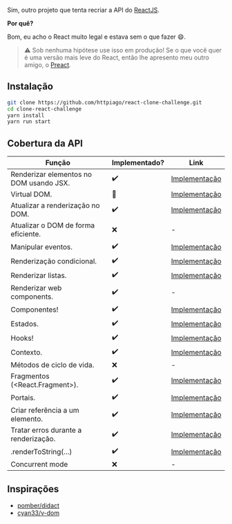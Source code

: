 Sim, outro projeto que tenta recriar a API do [ReactJS](https://reactjs.org).

**Por quê?**

Bom, eu acho o React muito legal e estava sem o que fazer 😄.

> ⚠ Sob nenhuma hipótese use isso em produção! Se o que você quer é uma versão mais leve do React, então lhe apresento meu outro amigo, o [Preact](https://github.com/preactjs/preact).

## Instalação

```bash
git clone https://github.com/httpiago/react-clone-challenge.git
cd clone-react-challenge
yarn install
yarn run start
```

## Cobertura da API

| Função                                    | Implementado? | Link |
| ----------------------------------------- | -  | ------------- |
| Renderizar elementos no DOM usando JSX.   | ✔️ | [Implementação](/src/dom.ts#L12) |
| Virtual DOM.                              | 🤔 | [Implementação](/src/dom.ts#L4) |
| Atualizar a renderização no DOM.          | ✔️ | [Implementação](/src/fakeReconciler.ts#L32) |
| Atualizar o DOM de forma eficiente.       | ❌ | - |
| Manipular eventos.                        | ✔️ | [Implementação](/src/dom.ts#L55) |
| Renderização condicional.                 | ✔️ | [Implementação](/src/dom.ts#L16) |
| Renderizar listas.                        | ✔️ | [Implementação](/src/dom.ts#L69) |
| Renderizar web components.                | ✔️ | - |
| Componentes!                              | ✔️ | [Implementação](/src/dom.ts#L29) |
| Estados.                                  | ✔️ | [Implementação](/src/hooks.ts#L13) |
| Hooks!                                    | ✔️ | [Implementação](/src/hooks.ts) |
| Contexto.                                 | ✔️ | [Implementação](/src/context.ts) |
| Métodos de ciclo de vida.                 | ❌ | - |
| Fragmentos (<React.Fragment>).            | ✔️ | [Implementação](/src/commonComponents.tsx#L10) |
| Portais.                                  | ✔️ | [Implementação](/src/commonComponents.tsx#L24) |
| Criar referência a um elemento.           | ️️️️✔️ | [Implementação](/src/hooks.ts#L69) |
| Tratar erros durante a renderização.      | ️️️️✔️ | [Implementação](/src/fakeReconciler.ts#L39) |
| .renderToString(...)                      | ✔️ | [Implementação](/src/fakeReconciler.ts#L23) |
| Concurrent mode                           | ❌ | - |

## Inspirações

- [pomber/didact](https://github.com/pomber/didact)
- [cyan33/v-dom](https://github.com/cyan33/v-dom/)
